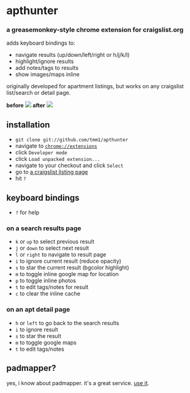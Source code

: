 # apthunter
### a greasemonkey-style chrome extension for craigslist.org

adds keyboard bindings to:

* navigate results (up/down/left/right or h/j/k/l)
* highlight/ignore results
* add notes/tags to results
* show images/maps inline

originally developed for apartment listings, but works on any craigslist list/search or detail page.

**before**
![](http://f.cl.ly/items/3U2d0V1R2D1J3f0e0A2J/Screen%20shot%202011-08-21%20at%201.25.07%20AM.png)
**after**
![](http://f.cl.ly/items/350j0z3W40033U3l0U0B/Screen%20shot%202011-08-21%20at%201.12.22%20AM.png)

## installation

* `git clone git://github.com/tmm1/apthunter`
* navigate to [`chrome://extensions`](chrome://extensions/)
* click `Developer mode`
* click `Load unpacked extension...`
* navigate to your checkout and click `Select`
* go to [a craigslist listing page](http://sfbay.craigslist.org/sfc/apa/)
* hit `?`

## keyboard bindings

* `?` for help

### on a search results page

* `k` or `up` to select previous result
* `j` or `down` to select next result
* `l` or `right` to navigate to result page
* `i` to ignore current result (reduce opacity)
* `s` to star the current result (bgcolor highlight)
* `m` to toggle inline google map for location
* `p` to toggle inline photos
* `t` to edit tags/notes for result
* `c` to clear the inline cache

### on an apt detail page

* `h` or `left` to go back to the search results
* `i` to ignore result
* `s` to star the result
* `m` to toggle google maps
* `t` to edit tags/notes

## padmapper?

yes, i know about padmapper. it's a great service. [use it](http://padmapper.com).
